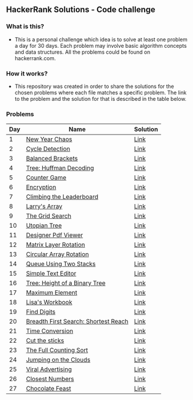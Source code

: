 ## HackerRank Solutions - Code challenge

### What is this?

- This is a personal challenge which idea is to solve at least one problem a day for 30 days. Each problem may involve basic algorithm concepts and data structures. All the problems could be found on hackerrank.com.

### How it works?

- This repository was created in order to share the solutions for the chosen problems where each file matches a specific problem. The link to the problem and the solution for that is described in the table below.

### Problems

| **Day** | **Name**                                                                                                                                                                | **Solution**                                                                                           |
| ------- | ----------------------------------------------------------------------------------------------------------------------------------------------------------------------- | ------------------------------------------------------------------------------------------------------ |
| 1       | [New Year Chaos](https://www.hackerrank.com/challenges/new-year-chaos/problem?h_l=interview&playlist_slugs%5B%5D=interview-preparation-kit&playlist_slugs%5B%5D=arrays) | [Link](https://github.com/mauriciomd/hackerrank-solutions/blob/master/new-year-chaos.py)               |
| 2       | [Cycle Detection](https://www.hackerrank.com/challenges/detect-whether-a-linked-list-contains-a-cycle/problem)                                                          | [Link](https://github.com/mauriciomd/hackerrank-solutions/blob/master/cycle-detection.py)              |
| 3       | [Balanced Brackets](https://www.hackerrank.com/challenges/balanced-brackets/problem)                                                                                    | [Link](https://github.com/mauriciomd/hackerrank-solutions/blob/master/balanced-brackets.py)            |
| 4       | [Tree: Huffman Decoding](https://www.hackerrank.com/challenges/tree-huffman-decoding/problem)                                                                           | [Link](https://github.com/mauriciomd/hackerrank-solutions/blob/master/tree-huffman-decoding.py)        |
| 5       | [Counter Game](https://www.hackerrank.com/challenges/counter-game/problem)                                                                                              | [Link](https://github.com/mauriciomd/hackerrank-solutions/blob/master/counter-game.py)                 |
| 6       | [Encryption](https://www.hackerrank.com/challenges/encryption/problem)                                                                                                  | [Link](https://github.com/mauriciomd/hackerrank-solutions/blob/master/encryption.py)                   |
| 7       | [Climbing the Leaderboard](https://www.hackerrank.com/challenges/climbing-the-leaderboard/problem)                                                                      | [Link](https://github.com/mauriciomd/hackerrank-solutions/blob/master/climbing-the-leaderboard.py)     |
| 8       | [Larry's Array](https://www.hackerrank.com/challenges/larrys-array/problem)                                                                                             | [Link](https://github.com/mauriciomd/hackerrank-solutions/blob/master/larrys-array.py)                 |
| 9       | [The Grid Search](https://www.hackerrank.com/challenges/the-grid-search/problem)                                                                                        | [Link](https://github.com/mauriciomd/hackerrank-solutions/blob/master/the-grid-search.py)              |
| 10      | [Utopian Tree](https://www.hackerrank.com/challenges/utopian-tree/problem)                                                                                              | [Link](https://github.com/mauriciomd/hackerrank-solutions/blob/master/utopian-tree.py)                 |
| 11      | [Designer Pdf Viewer](https://www.hackerrank.com/challenges/designer-pdf-viewer/problem)                                                                                | [Link](https://github.com/mauriciomd/hackerrank-solutions/blob/master/designer-pdf-viewer.py)          |
| 12      | [Matrix Layer Rotation](https://www.hackerrank.com/challenges/matrix-rotation-algo/problem)                                                                             | [Link](https://github.com/mauriciomd/hackerrank-solutions/blob/master/matrix-rotation-algo.py)         |
| 13      | [Circular Array Rotation](https://www.hackerrank.com/challenges/circular-array-rotation/problem)                                                                        | [Link](https://github.com/mauriciomd/hackerrank-solutions/blob/master/circular-array-rotation.py)      |
| 14      | [Queue Using Two Stacks](https://www.hackerrank.com/challenges/queue-using-two-stacks/problem)                                                                          | [Link](https://github.com/mauriciomd/hackerrank-solutions/blob/master/queue-using-two-stacks.py)       |
| 15      | [Simple Text Editor](https://www.hackerrank.com/challenges/simple-text-editor/problem)                                                                                  | [Link](https://github.com/mauriciomd/hackerrank-solutions/blob/master/simple-text-editor.py)           |
| 16      | [Tree: Height of a Binary Tree](https://www.hackerrank.com/challenges/tree-height-of-a-binary-tree/problem)                                                             | [Link](https://github.com/mauriciomd/hackerrank-solutions/blob/master/tree-height-of-a-binary-tree.py) |
| 17      | [Maximum Element](https://www.hackerrank.com/challenges/maximum-element/problem)                                                                                        | [Link](https://github.com/mauriciomd/hackerrank-solutions/blob/master/maximum-element.py)              |
| 18      | [Lisa's Workbook](https://www.hackerrank.com/challenges/lisa-workbook/problem)                                                                                          | [Link](https://github.com/mauriciomd/hackerrank-solutions/blob/master/lisas-workbook.py)               |
| 19      | [Find Digits](https://www.hackerrank.com/challenges/find-digits/problem)                                                                                                | [Link](https://github.com/mauriciomd/hackerrank-solutions/blob/master/find-digits.py)                  |
| 20      | [Breadth First Search: Shortest Reach](https://www.hackerrank.com/challenges/bfsshortreach/problem)                                                                     | [Link](https://github.com/mauriciomd/hackerrank-solutions/blob/master/bfsshortreach.py)                |
| 21      | [Time Conversion](https://www.hackerrank.com/challenges/time-conversion/problem)                                                                                        | [Link](https://github.com/mauriciomd/hackerrank-solutions/blob/master/time-conversion.py)              |
| 22      | [Cut the sticks](https://www.hackerrank.com/challenges/cut-the-sticks/problem)                                                                                          | [Link](https://github.com/mauriciomd/hackerrank-solutions/blob/master/cut-the-sticks.py)               |
| 23      | [The Full Counting Sort](https://www.hackerrank.com/challenges/countingsort4/problem)                                                                                   | [Link](https://github.com/mauriciomd/hackerrank-solutions/blob/master/countingsort.py)                 |
| 24      | [Jumping on the Clouds](https://www.hackerrank.com/challenges/jumping-on-the-clouds/problem)                                                                            | [Link](https://github.com/mauriciomd/hackerrank-solutions/blob/master/jumping-on-the-clouds.py)        |
| 25      | [Viral Advertising](https://www.hackerrank.com/challenges/strange-advertising/problem)                                                                                  | [Link](https://github.com/mauriciomd/hackerrank-solutions/blob/master/viral-advertising.py)            |
| 26      | [Closest Numbers](https://www.hackerrank.com/challenges/closest-numbers/problem)                                                                                        | [Link](https://github.com/mauriciomd/hackerrank-solutions/blob/master/closest-numbers.py)              |
| 27      | [Chocolate Feast](https://www.hackerrank.com/challenges/chocolate-feast/problem)                                                                                        | [Link](https://github.com/mauriciomd/hackerrank-solutions/blob/master/chocolate-feast.py)              |
